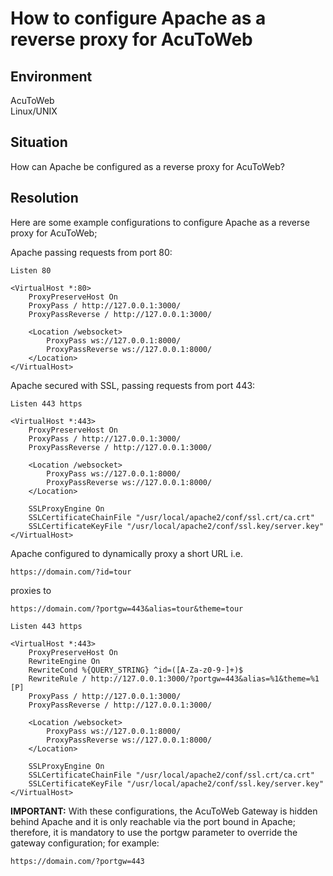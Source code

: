 # How to configure Apache as a reverse proxy for AcuToWeb
## Environment
AcuToWeb    
Linux/UNIX  

## Situation
How can Apache be configured as a reverse proxy for AcuToWeb?  

## Resolution
Here are some example configurations to configure Apache as a reverse proxy for AcuToWeb;

Apache passing requests from port 80:  
```
Listen 80

<VirtualHost *:80>
    ProxyPreserveHost On
    ProxyPass / http://127.0.0.1:3000/
    ProxyPassReverse / http://127.0.0.1:3000/

    <Location /websocket>
        ProxyPass ws://127.0.0.1:8000/
        ProxyPassReverse ws://127.0.0.1:8000/
    </Location>
</VirtualHost>
```

Apache secured with SSL, passing requests from port 443: 
```
Listen 443 https

<VirtualHost *:443>
    ProxyPreserveHost On
    ProxyPass / http://127.0.0.1:3000/
    ProxyPassReverse / http://127.0.0.1:3000/

    <Location /websocket>
        ProxyPass ws://127.0.0.1:8000/
        ProxyPassReverse ws://127.0.0.1:8000/
    </Location>

    SSLProxyEngine On
    SSLCertificateChainFile "/usr/local/apache2/conf/ssl.crt/ca.crt"
    SSLCertificateKeyFile "/usr/local/apache2/conf/ssl.key/server.key"
</VirtualHost>
```

Apache configured to dynamically proxy a short URL i.e.  
```
https://domain.com/?id=tour  
```
proxies to  
```
https://domain.com/?portgw=443&alias=tour&theme=tour  
```
```
Listen 443 https

<VirtualHost *:443>
    ProxyPreserveHost On
    RewriteEngine On
    RewriteCond %{QUERY_STRING} ^id=([A-Za-z0-9-]+)$
    RewriteRule / http://127.0.0.1:3000/?portgw=443&alias=%1&theme=%1 [P]
    ProxyPass / http://127.0.0.1:3000/
    ProxyPassReverse / http://127.0.0.1:3000/

    <Location /websocket>
        ProxyPass ws://127.0.0.1:8000/
        ProxyPassReverse ws://127.0.0.1:8000/
    </Location>

    SSLProxyEngine On
    SSLCertificateChainFile "/usr/local/apache2/conf/ssl.crt/ca.crt"
    SSLCertificateKeyFile "/usr/local/apache2/conf/ssl.key/server.key"
</VirtualHost>
```

**IMPORTANT:** With these configurations, the AcuToWeb Gateway is hidden behind Apache and it is only reachable via the port bound in Apache; therefore, it is mandatory to use the portgw parameter to override the gateway configuration; for example:  

```
https://domain.com/?portgw=443
```